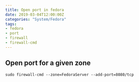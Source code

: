 ```yaml
---
title: Open port in fedora
date: 2019-03-04T12:00:00Z
categories: "System/Fedora"
tags:
- fedora
- port
- firewall
- firewall-cmd
---
```

## Open port for a given zone
```
sudo firewall-cmd --zone=FedoraServer --add-port=8080/tcp
```

